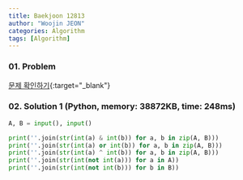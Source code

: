 ```yaml
---
title: Baekjoon 12813
author: "Woojin JEON"
categories: Algorithm
tags: [Algorithm]
---
```


### 01. Problem

[문제 확인하기](https://www.acmicpc.net/problem/12813){:target="_blank"}

### 02. Solution 1 (Python, memory: 38872KB, time: 248ms)

```python
A, B = input(), input()

print(''.join(str(int(a) & int(b)) for a, b in zip(A, B)))
print(''.join(str(int(a) or int(b)) for a, b in zip(A, B)))
print(''.join(str(int(a) ^ int(b)) for a, b in zip(A, B)))
print(''.join(str(int(not int(a))) for a in A))
print(''.join(str(int(not int(b))) for b in B))
```
